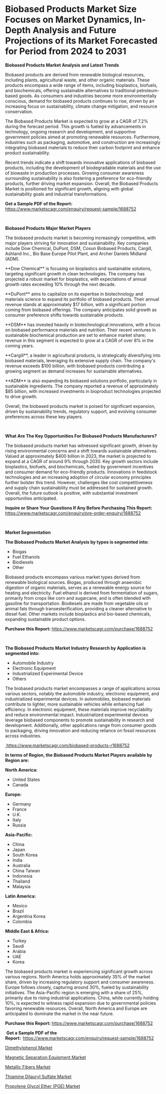<p><h1>Biobased Products Market Size Focuses on Market Dynamics, In-Depth Analysis and Future Projections of its Market Forecasted for Period from 2024 to 2031</h1></p><p><strong>Biobased Products Market Analysis and Latest Trends</strong></p>
<p><p>Biobased products are derived from renewable biological resources, including plants, agricultural waste, and other organic materials. These products encompass a wide range of items, including bioplastics, biofuels, and biochemicals, offering sustainable alternatives to traditional petroleum-based goods. As consumers and industries become more environmentally conscious, demand for biobased products continues to rise, driven by an increasing focus on sustainability, climate change mitigation, and resource conservation.</p><p>The Biobased Products Market is expected to grow at a CAGR of 7.2% during the forecast period. This growth is fueled by advancements in technology, ongoing research and development, and supportive government policies aimed at promoting renewable resources. Furthermore, industries such as packaging, automotive, and construction are increasingly integrating biobased materials to reduce their carbon footprint and enhance product sustainability.</p><p>Recent trends indicate a shift towards innovative applications of biobased products, including the development of biodegradable materials and the use of biowaste in production processes. Growing consumer awareness surrounding sustainability is also fostering a preference for eco-friendly products, further driving market expansion. Overall, the Biobased Products Market is positioned for significant growth, aligning with global sustainability goals and industrial transformations.</p></p>
<p><strong>Get a Sample PDF of the Report:&nbsp;</strong> <a href="https://www.marketscagr.com/enquiry/request-sample/1688752?utm_campaign=1179&utm_medium=2&utm_source=Github&utm_content=ia&utm_term=17102024&utm_id=biobased-products">https://www.marketscagr.com/enquiry/request-sample/1688752</a></p>
<p>&nbsp;</p>
<p><strong>Biobased Products Major Market Players</strong></p>
<p><p>The biobased products market is becoming increasingly competitive, with major players striving for innovation and sustainability. Key companies include Dow Chemical, DuPont, DSM, Cosun Biobased Products, Cargill, Ashland Inc., Bio Base Europe Pilot Plant, and Archer Daniels Midland (ADM).</p><p>**Dow Chemical** is focusing on bioplastics and sustainable solutions, targeting significant growth in clean technologies. The company has projected a robust market for bioplastics, with expectations of annual growth rates exceeding 10% through the next decade.</p><p>**DuPont** aims to capitalize on its expertise in biotechnology and materials science to expand its portfolio of biobased products. Their annual revenue stands at approximately $17 billion, with a significant portion coming from biobased offerings. The company anticipates solid growth as consumer preference shifts towards sustainable products.</p><p>**DSM** has invested heavily in biotechnological innovations, with a focus on biobased performance materials and nutrition. Their recent ventures in sustainable biochemical production are set to enhance market share; revenue in this segment is expected to grow at a CAGR of over 8% in the coming years.</p><p>**Cargill**, a leader in agricultural products, is strategically diversifying into biobased materials, leveraging its extensive supply chain. The company's revenue exceeds $100 billion, with biobased products contributing a growing segment as demand increases for sustainable alternatives.</p><p>**ADM** is also expanding its biobased solutions portfolio, particularly in sustainable ingredients. The company reported a revenue of approximately $85 billion, with increased investments in bioproduct technologies projected to drive growth.</p><p>Overall, the biobased products market is poised for significant expansion, driven by sustainability trends, regulatory support, and evolving consumer preferences across these key players.</p></p>
<p>&nbsp;</p>
<p><strong>What Are The Key Opportunities For Biobased Products Manufacturers?</strong></p>
<p><p>The biobased products market has witnessed significant growth, driven by rising environmental concerns and a shift towards sustainable alternatives. Valued at approximately $400 billion in 2023, the market is projected to expand at a CAGR of around 9% through 2030. Key growth sectors include bioplastics, biofuels, and biochemicals, fueled by government incentives and consumer demand for eco-friendly products. Innovations in feedstock technologies and an increasing adoption of circular economy principles further bolster this trend. However, challenges like cost competitiveness and supply chain sustainability must be addressed for sustained growth. Overall, the future outlook is positive, with substantial investment opportunities anticipated.</p></p>
<p><strong>Inquire or Share Your Questions If Any Before Purchasing This Report:</strong> <a href="https://www.marketscagr.com/enquiry/pre-order-enquiry/1688752?utm_campaign=1179&utm_medium=2&utm_source=Github&utm_content=ia&utm_term=17102024&utm_id=biobased-products">https://www.marketscagr.com/enquiry/pre-order-enquiry/1688752</a></p>
<p>&nbsp;</p>
<p><strong>Market Segmentation</strong></p>
<p><strong>The Biobased Products Market Analysis by types is segmented into:</strong></p>
<p><ul><li>Biogas</li><li>Fuel Ethanols</li><li>Biodiesels</li><li>Other</li></ul></p>
<p><p>Biobased products encompass various market types derived from renewable biological sources. Biogas, produced through anaerobic digestion of organic materials, serves as a renewable energy source for heating and electricity. Fuel ethanol is derived from fermentation of sugars, primarily from crops like corn and sugarcane, and is often blended with gasoline for transportation. Biodiesels are made from vegetable oils or animal fats through transesterification, providing a cleaner alternative to diesel fuel. Other markets include bioplastics and bio-based chemicals, expanding sustainable product options.</p></p>
<p><strong>Purchase this Report:&nbsp;</strong><a href="https://www.marketscagr.com/purchase/1688752?utm_campaign=1179&utm_medium=2&utm_source=Github&utm_content=ia&utm_term=17102024&utm_id=biobased-products">https://www.marketscagr.com/purchase/1688752</a></p>
<p>&nbsp;</p>
<p><strong>The Biobased Products Market Industry Research by Application is segmented into:</strong></p>
<p><ul><li>Automobile Industry</li><li>Electronic Equipment</li><li>Industrialized Experimental Device</li><li>Others</li></ul></p>
<p><p>The biobased products market encompasses a range of applications across various sectors, notably the automobile industry, electronic equipment, and industrialized experimental devices. In automobiles, biobased materials contribute to lighter, more sustainable vehicles while enhancing fuel efficiency. In electronic equipment, these materials improve recyclability and reduce environmental impact. Industrialized experimental devices leverage biobased components to promote sustainability in research and development. Additionally, other applications range from consumer goods to packaging, driving innovation and reducing reliance on fossil resources across industries.</p></p>
<p><a href="https://www.marketscagr.com/biobased-products-r1688752?utm_campaign=1179&utm_medium=2&utm_source=Github&utm_content=ia&utm_term=17102024&utm_id=biobased-products">&nbsp;https://www.marketscagr.com/biobased-products-r1688752</a></p>
<p><strong>In terms of Region, the Biobased Products Market Players available by Region are:</strong></p>
<p>
    <p> <strong> North America: </strong>
        <ul>
            <li>United States</li>
            <li>Canada</li>
        </ul>
        </p> 
    <p> <strong> Europe: </strong>
        <ul>
            <li>Germany</li>
            <li>France</li>
            <li>U.K.</li>
            <li>Italy</li>
            <li>Russia</li>
        </ul>
        </p> 
    <p> <strong> Asia-Pacific: </strong>
        <ul>
            <li>China</li>
            <li>Japan</li>
            <li>South Korea</li>
            <li>India</li>
            <li>Australia</li>
            <li>China Taiwan</li>
            <li>Indonesia</li>
            <li>Thailand</li>
            <li>Malaysia</li>
        </ul>
        </p> 
    <p> <strong> Latin America: </strong>
        <ul>
            <li>Mexico</li>
            <li>Brazil</li>
            <li>Argentina Korea</li>
            <li>Colombia</li>
        </ul>
        </p> 
    <p> <strong> Middle East & Africa: </strong>
        <ul>
            <li>Turkey</li>
            <li>Saudi</li>
            <li>Arabia</li>
            <li>UAE</li>
            <li>Korea</li>
        </ul>
    </p>
    </p>
<p><p>The biobased products market is experiencing significant growth across various regions. North America holds approximately 35% of the market share, driven by increasing regulatory support and consumer awareness. Europe follows closely, capturing around 30%, fueled by sustainability initiatives. The Asia-Pacific region is emerging with a share of 25%, primarily due to rising industrial applications. China, while currently holding 10%, is expected to witness rapid expansion due to governmental policies favoring renewable resources. Overall, North America and Europe are anticipated to dominate the market in the near future.</p></p>
<p><strong>Purchase this Report: </strong><a href="https://www.marketscagr.com/purchase/1688752?utm_campaign=1179&utm_medium=2&utm_source=Github&utm_content=ia&utm_term=17102024&utm_id=biobased-products">https://www.marketscagr.com/purchase/1688752</a></p>
<p>&nbsp;<strong>Get a Sample PDF of the Report:&nbsp;&nbsp;</strong><a href="https://www.marketscagr.com/enquiry/request-sample/1688752?utm_campaign=1179&utm_medium=2&utm_source=Github&utm_content=ia&utm_term=17102024&utm_id=biobased-products">https://www.marketscagr.com/enquiry/request-sample/1688752</a></p>
<p><strong></strong></p>
<p><p><a href="https://www.linkedin.com/pulse/competitive-intelligence-dimethylphenol-market-key-players-wjrlc?utm_campaign=1179&utm_medium=2&utm_source=Github&utm_content=ia&utm_term=17102024&utm_id=biobased-products">Dimethylphenol Market</a></p><p><a href="https://issuu.com/reportprime-2/docs/magnetic-separation-equipment-marke_2be9f344e59b41?utm_campaign=1179&utm_medium=2&utm_source=Github&utm_content=ia&utm_term=17102024&utm_id=biobased-products">Magnetic Separation Equipment Market</a></p><p><a href="https://github.com/sandygraoj2/Market-Research-Report-List-1/blob/main/metallic-fibers-market.md?utm_campaign=1179&utm_medium=2&utm_source=Github&utm_content=ia&utm_term=17102024&utm_id=biobased-products">Metallic Fibers Market</a></p><p><a href="https://www.linkedin.com/pulse/thiamine-dilauryl-sulfate-market-research-report-2024-2031-w1a2c?utm_campaign=1179&utm_medium=2&utm_source=Github&utm_content=ia&utm_term=17102024&utm_id=biobased-products">Thiamine Dilauryl Sulfate Market</a></p><p><a href="https://github.com/phoebe476t/Market-Research-Report-List-1/blob/main/propylene-glycol-ether-pge-market.md?utm_campaign=1179&utm_medium=2&utm_source=Github&utm_content=ia&utm_term=17102024&utm_id=biobased-products">Propylene Glycol Ether (PGE) Market</a></p></p>